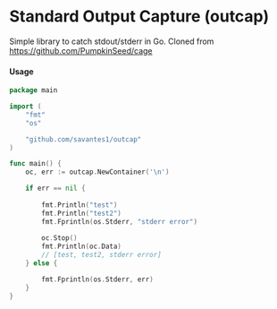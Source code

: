 # Standard Output Capture (outcap)

Simple library to catch stdout/stderr in Go. Cloned from https://github.com/PumpkinSeed/cage

#### Usage

```go
package main

import (
    "fmt"
    "os"

    "github.com/savantes1/outcap"
)

func main() {
    oc, err := outcap.NewContainer('\n')

    if err == nil {
    
        fmt.Println("test")
        fmt.Println("test2")
        fmt.Fprintln(os.Stderr, "stderr error")
        
        oc.Stop()
        fmt.Println(oc.Data)
        // [test, test2, stderr error]
    } else {

        fmt.Fprintln(os.Stderr, err)
    }
}
```
